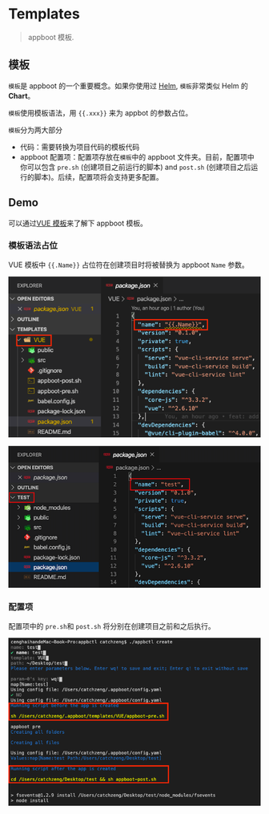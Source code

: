 # Templates

> appboot 模板.

## 模板

`模板`是 appboot 的一个重要概念。如果你使用过 [Helm](https://helm.sh/docs/intro/), `模板`非常类似 Helm 的 **Chart**。

`模板`使用模板语法，用 `{{.xxx}}` 来为 appbot 的参数占位。

`模板`分为两大部分

- 代码：需要转换为项目代码的模板代码
- appboot 配置项：配置项存放在`模板`中的 appboot 文件夹。目前，配置项中你可以包含 `pre.sh` (创建项目之前运行的脚本) and `post.sh` (创建项目之后运行的脚本)。后续，配置项将会支持更多配置。

## Demo

可以通过[VUE 模板](https://github.com/appboot/templates/tree/master/VUE)来了解下 appboot 模板。

### 模板语法占位

VUE 模板中 `{{.Name}}` 占位符在创建项目时将被替换为 appboot `Name` 参数。

![appboot](https://github.com/appboot/templates/blob/master/images/vue-template.png?raw=true)

![appboot](https://github.com/appboot/templates/blob/master/images/vue-test.png?raw=true)

### 配置项

配置项中的 `pre.sh`和 `post.sh` 将分别在创建项目之前和之后执行。

![appboot](https://github.com/appboot/templates/blob/master/images/vue-scripts.png?raw=true)
